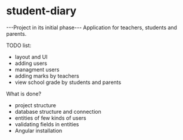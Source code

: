 # student-diary
---Project in its initial phase--- Application for teachers, students and parents. 

TODO list:
- layout and UI
- adding users
- managment users
- adding marks by teachers
- view school grade by students and parents

What is done?
- project structure
- database structure and connection
- entities of few kinds of users
- validating fields in entities
- Angular installation
